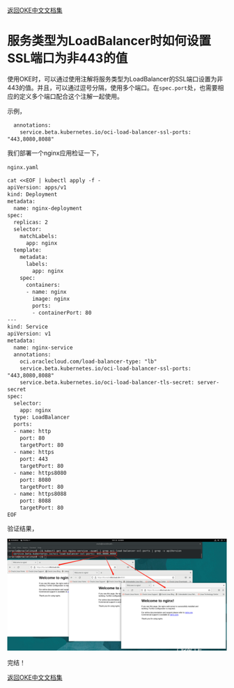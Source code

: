 [返回OKE中文文档集](../README.md)

# 服务类型为LoadBalancer时如何设置SSL端口为非443的值

使用OKE时，可以通过使用注解将服务类型为LoadBalancer的SSL端口设置为非443的值。并且，可以通过逗号分隔，使用多个端口。在`spec.port`处，也需要相应的定义多个端口配合这个注解一起使用。

示例，

```
  annotations:
    service.beta.kubernetes.io/oci-load-balancer-ssl-ports: "443,8080,8088"
```

我们部署一个nginx应用检证一下，

`nginx.yaml`

```
cat <<EOF | kubectl apply -f -
apiVersion: apps/v1
kind: Deployment
metadata:
  name: nginx-deployment
spec:
  replicas: 2
  selector:
    matchLabels:
      app: nginx
  template:
    metadata:
      labels:
        app: nginx
    spec:
      containers:
      - name: nginx
        image: nginx
        ports:
        - containerPort: 80
---
kind: Service
apiVersion: v1
metadata:
  name: nginx-service
  annotations:
    oci.oraclecloud.com/load-balancer-type: "lb"
    service.beta.kubernetes.io/oci-load-balancer-ssl-ports: "443,8080,8088"
    service.beta.kubernetes.io/oci-load-balancer-tls-secret: server-secret
spec:
  selector:
    app: nginx
  type: LoadBalancer
  ports:
  - name: http
    port: 80
    targetPort: 80
  - name: https
    port: 443
    targetPort: 80
  - name: https8080
    port: 8080
    targetPort: 80
  - name: https8088
    port: 8088
    targetPort: 80
EOF
```

验证结果，

![image-20221021114144518](images/Cover.png)

完结！

[返回OKE中文文档集](../README.md)